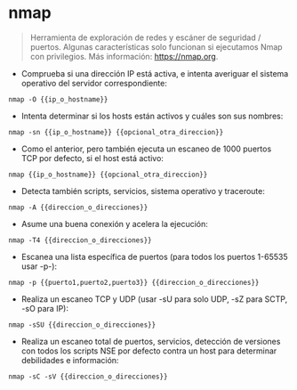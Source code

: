# nmap

> Herramienta de exploración de redes y escáner de seguridad / puertos.
> Algunas características solo funcionan si ejecutamos Nmap con privilegios.
> Más información: <https://nmap.org>.

- Comprueba si una dirección IP está activa, e intenta averiguar el sistema operativo del servidor correspondiente:

`nmap -O {{ip_o_hostname}}`

- Intenta determinar si los hosts están activos y cuáles son sus nombres:

`nmap -sn {{ip_o_hostname}} {{opcional_otra_direccion}}`

- Como el anterior, pero también ejecuta un escaneo de 1000 puertos TCP por defecto, si el host está activo:

`nmap {{ip_o_hostname}} {{opcional_otra_direccion}}`

- Detecta también scripts, servicios, sistema operativo y traceroute:

`nmap -A {{direccion_o_direcciones}}`

- Asume una buena conexión y acelera la ejecución:

`nmap -T4 {{direccion_o_direcciones}}`

- Escanea una lista específica de puertos (para todos los puertos 1-65535 usar -p-):

`nmap -p {{puerto1,puerto2,puerto3}} {{direccion_o_direcciones}}`

- Realiza un escaneo TCP y UDP (usar -sU para solo UDP, -sZ para SCTP, -sO para IP):

`nmap -sSU {{direccion_o_direcciones}}`

- Realiza un escaneo total de puertos, servicios, detección de versiones con todos los scripts NSE por defecto contra un host para determinar debilidades e información:

`nmap -sC -sV {{direccion_o_direcciones}}`
